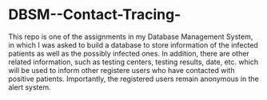 # DBSM--Contact-Tracing-

This repo is one of the assignments in my Database Management System, in which I was asked to build a database to store information of the infected patients as well as the possibly infected ones. In addition, there are other related information, such as testing centers, testing results, date, etc. which will be used to inform other registere users who have contacted with positive patients. Importantly, the registered users remain anonymous in the alert system. 
